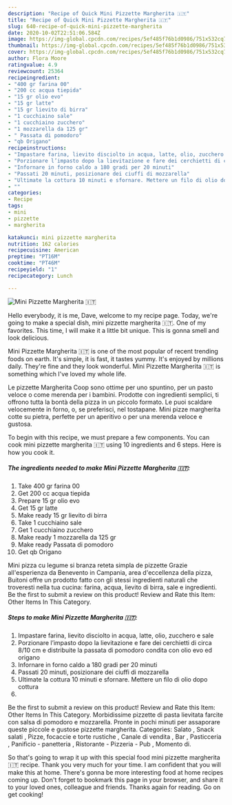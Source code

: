 ```yaml
---
description: "Recipe of Quick Mini Pizzette Margherita 🇮🇹"
title: "Recipe of Quick Mini Pizzette Margherita 🇮🇹"
slug: 640-recipe-of-quick-mini-pizzette-margherita
date: 2020-10-02T22:51:06.584Z
image: https://img-global.cpcdn.com/recipes/5ef485f76b1d0986/751x532cq70/mini-pizzette-margherita-🇮🇹-recipe-main-photo.jpg
thumbnail: https://img-global.cpcdn.com/recipes/5ef485f76b1d0986/751x532cq70/mini-pizzette-margherita-🇮🇹-recipe-main-photo.jpg
cover: https://img-global.cpcdn.com/recipes/5ef485f76b1d0986/751x532cq70/mini-pizzette-margherita-🇮🇹-recipe-main-photo.jpg
author: Flora Moore
ratingvalue: 4.9
reviewcount: 25364
recipeingredient:
- "400 gr farina 00"
- "200 cc acqua tiepida"
- "15 gr olio evo"
- "15 gr latte"
- "15 gr lievito di birra"
- "1 cucchiaino sale"
- "1 cucchiaino zucchero"
- "1 mozzarella da 125 gr"
- " Passata di pomodoro"
- "qb Origano"
recipeinstructions:
- "Impastare farina, lievito disciolto in acqua, latte, olio, zucchero e sale"
- "Porzionare l’impasto dopo la lievitazione e fare dei cerchietti di circa 8/10 cm e distribuite la passata di pomodoro condita con olio evo ed origano"
- "Infornare in forno caldo a 180 gradi per 20 minuti"
- "Passati 20 minuti, posizionare dei ciuffi di mozzarella"
- "Ultimate la cottura 10 minuti e sfornare. Mettere un filo di olio dopo cottura"
- ""
categories:
- Recipe
tags:
- mini
- pizzette
- margherita

katakunci: mini pizzette margherita 
nutrition: 162 calories
recipecuisine: American
preptime: "PT16M"
cooktime: "PT46M"
recipeyield: "1"
recipecategory: Lunch

---
```



![Mini Pizzette Margherita 🇮🇹](https://img-global.cpcdn.com/recipes/5ef485f76b1d0986/751x532cq70/mini-pizzette-margherita-🇮🇹-recipe-main-photo.jpg)

Hello everybody, it is me, Dave, welcome to my recipe page. Today, we're going to make a special dish, mini pizzette margherita 🇮🇹. One of my favorites. This time, I will make it a little bit unique. This is gonna smell and look delicious.

Mini Pizzette Margherita 🇮🇹 is one of the most popular of recent trending foods on earth. It's simple, it is fast, it tastes yummy. It's enjoyed by millions daily. They're fine and they look wonderful. Mini Pizzette Margherita 🇮🇹 is something which I've loved my whole life.

Le pizzette Margherita Coop sono ottime per uno spuntino, per un pasto veloce o come merenda per i bambini. Prodotte con ingredienti semplici, ti offrono tutta la bontà della pizza in un piccolo formato. Le puoi scaldare velocemente in forno, o, se preferisci, nel tostapane. Mini pizze margherita cotte su pietra, perfette per un aperitivo o per una merenda veloce e gustosa.


To begin with this recipe, we must prepare a few components. You can cook mini pizzette margherita 🇮🇹 using 10 ingredients and 6 steps. Here is how you cook it.

<!--inarticleads1-->

##### The ingredients needed to make Mini Pizzette Margherita 🇮🇹:

1. Take 400 gr farina 00
1. Get 200 cc acqua tiepida
1. Prepare 15 gr olio evo
1. Get 15 gr latte
1. Make ready 15 gr lievito di birra
1. Take 1 cucchiaino sale
1. Get 1 cucchiaino zucchero
1. Make ready 1 mozzarella da 125 gr
1. Make ready  Passata di pomodoro
1. Get qb Origano


Mini pizza cu legume si branza reteta simpla de pizzette Grazie all&#39;esperienza da Benevento in Campania, area d&#39;eccellenza della pizza, Buitoni offre un prodotto fatto con gli stessi ingredienti naturali che troveresti nella tua cucina: farina, acqua, lievito di birra, sale e ingredienti. Be the first to submit a review on this product! Review and Rate this Item: Other Items In This Category. 

<!--inarticleads2-->

##### Steps to make Mini Pizzette Margherita 🇮🇹:

1. Impastare farina, lievito disciolto in acqua, latte, olio, zucchero e sale
1. Porzionare l’impasto dopo la lievitazione e fare dei cerchietti di circa 8/10 cm e distribuite la passata di pomodoro condita con olio evo ed origano
1. Infornare in forno caldo a 180 gradi per 20 minuti
1. Passati 20 minuti, posizionare dei ciuffi di mozzarella
1. Ultimate la cottura 10 minuti e sfornare. Mettere un filo di olio dopo cottura
1. 


Be the first to submit a review on this product! Review and Rate this Item: Other Items In This Category. Morbidissime pizzette di pasta lievitata farcite con salsa di pomodoro e mozzarella. Pronte in pochi minuti per assaporare queste piccole e gustose pizzette margherita. Categories: Salato , Snack salati , Pizze, focaccie e torte rustiche , Canale di vendita , Bar , Pasticceria , Panificio - panetteria , Ristorante - Pizzeria - Pub , Momento di. 

So that's going to wrap it up with this special food mini pizzette margherita 🇮🇹 recipe. Thank you very much for your time. I am confident that you will make this at home. There's gonna be more interesting food at home recipes coming up. Don't forget to bookmark this page in your browser, and share it to your loved ones, colleague and friends. Thanks again for reading. Go on get cooking!
